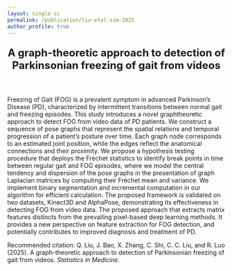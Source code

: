```yaml
---
layout: single-sc
permalink: /publication/liu-etal-sim-2025
author_profile: true
---
```


<header>
<p style="font-size: 24px;"><b>A graph-theoretic approach to detection of Parkinsonian freezing of gait from videos</b></p>
</header>

Freezing of Gait (FOG) is a prevalent symptom in advanced Parkinson’s Disease (PD), characterized by intermittent transitions between normal gait and freezing episodes. This study introduces a novel graphtheoretic
approach to detect FOG from video data of PD patients. We construct a sequence of pose graphs that represent the spatial relations and temporal progression of a patient’s posture over time. Each graph
node corresponds to an estimated joint position, while the edges reflect the anatomical connections and their proximity. We propose a hypothesis testing procedure that deploys the Fréchet statistics to identify break
points in time between regular gait and FOG episodes, where we model the central tendency and dispersion of the pose graphs in the presentation of graph Laplacian matrices by computing their Fréchet mean and
variance. We implement binary segmentation and incremental computation in our algorithm for efficient calculation. The proposed framework is validated on two datasets, Kinect3D and AlphaPose, demonstrating
its effectiveness in detecting FOG from video data. The proposed approach that extracts matrix features distincts from the prevailing pixel-based deep learning methods. It provides a new perspective on feature
extraction for FOG detection, and potentially contributes to improved diagnosis and treatment of PD.

<p style="font-size: 14px;">Recommended citation: Q. Liu, J. Bao, X. Zhang, C. Shi, C. C. Liu, and R. Luo (2025). A graph-theoretic approach to detection of Parkinsonian freezing of gait from videos. <i>Statistics in Medicine</i>.</p>
